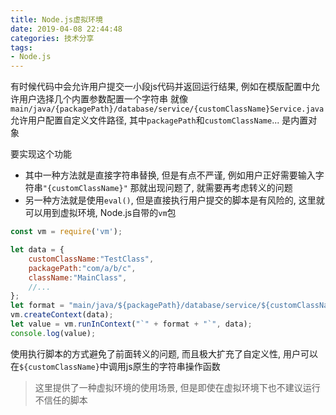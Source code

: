 ```yaml
---
title: Node.js虚拟环境
date: 2019-04-08 22:44:48
categories: 技术分享
tags:
- Node.js
---
```


有时候代码中会允许用户提交一小段js代码并返回运行结果, 例如在模版配置中允许用户选择几个内置参数配置一个字符串
就像`main/java/{packagePath}/database/service/{customClassName}Service.java` 允许用户配置自定义文件路径, 其中`packagePath`和`customClassName`... 是内置对象


要实现这个功能
- 其中一种方法就是直接字符串替换, 但是有点不严谨, 例如用户正好需要输入字符串`"{customClassName}"` 那就出现问题了, 就需要再考虑转义的问题
- 另一种方法就是使用`eval()`, 但是直接执行用户提交的脚本是有风险的, 这里就可以用到虚拟环境, Node.js自带的`vm`包

```JavaScript
const vm = require('vm');

let data = {
    customClassName:"TestClass",
    packagePath:"com/a/b/c",
    className:"MainClass",
    //...
};
let format = "main/java/${packagePath}/database/service/${customClassName}Service.java";
vm.createContext(data);
let value = vm.runInContext("`" + format + "`", data);
console.log(value);
```

使用执行脚本的方式避免了前面转义的问题, 而且极大扩充了自定义性, 用户可以在`${customClassName}`中调用js原生的字符串操作函数


> 这里提供了一种虚拟环境的使用场景, 但是即使在虚拟环境下也不建议运行不信任的脚本